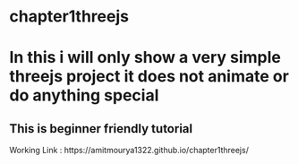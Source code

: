 # chapter1threejs
<h1>In this i will only show a very simple threejs project it does not animate or do anything special</h1>
<h2>This is beginner friendly tutorial </h2>
Working Link : https://amitmourya1322.github.io/chapter1threejs/
